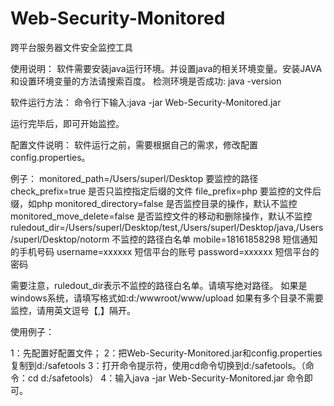 # Web-Security-Monitored跨平台服务器文件安全监控工具使用说明：软件需要安装java运行环境。并设置java的相关环境变量。安装JAVA和设置环境变量的方法请搜索百度。检测环境是否成功: java -version软件运行方法：命令行下输入:java -jar Web-Security-Monitored.jar运行完毕后，即可开始监控。配置文件说明：软件运行之前，需要根据自己的需求，修改配置config.properties。例子：monitored_path=/Users/superl/Desktop     要监控的路径check_prefix=true                       是否只监控指定后缀的文件file_prefix=php                         要监控的文件后缀，如phpmonitored_directory=false               是否监控目录的操作，默认不监控monitored_move_delete=false             是否监控文件的移动和删除操作，默认不监控ruledout_dir=/Users/superl/Desktop/test,/Users/superl/Desktop/java,/Users/superl/Desktop/notorm   不监控的路径白名单mobile=18161858298                      短信通知的手机号码username=xxxxxx                         短信平台的账号password=xxxxxx                         短信平台的密码需要注意，ruledout_dir表示不监控的路径白名单。请填写绝对路径。如果是windows系统，请填写格式如:d:/wwwroot/www/upload如果有多个目录不需要监控，请用英文逗号【,】隔开。使用例子：1：先配置好配置文件；2：把Web-Security-Monitored.jar和config.properties复制到d:/safetools3：打开命令提示符，使用cd命令切换到d:/safetools。（命令：cd d:/safetools）4：输入java -jar Web-Security-Monitored.jar 命令即可。